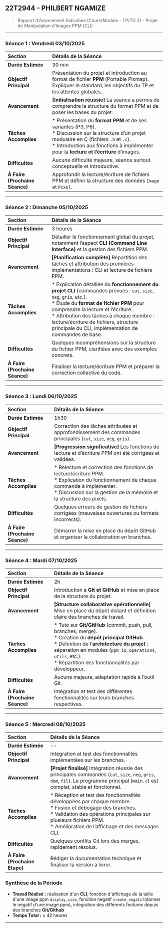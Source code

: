 ## **22T2944 - PHILBERT NGAMIZE**

> Rapport d'Avancement Individuel (Cours/Module - TP/TD 3) - Projet de Manipulation d’Images PPM (CLI)

---

### **Séance 1 : Vendredi 03/10/2025**

| Section | Détails de la Séance |
| :--- | :--- |
| **Durée Estimée** | 30 min |
| **Objectif Principal** | Présentation du projet et introduction au format de fichier **PPM** (Portable Pixmap). Expliquer le standard, les objectifs du TP et les attentes globales. |
| **Avancement** | **[Initialisation réussie]** La séance a permis de comprendre la structure du format PPM et de poser les bases du projet. |
| **Tâches Accomplies** | * Présentation du **format PPM** et de ses variantes (P3, P6).<br>* Discussion sur la structure d’un projet modulaire en C (fichiers `.h` et `.c`).<br>* Introduction aux fonctions à implémenter pour la **lecture et l’écriture** d’images. |
| **Difficultés** | Aucune difficulté majeure, séance surtout conceptuelle et introductive. |
| **À Faire (Prochaine Séance)** | Approfondir la lecture/écriture de fichiers PPM et définir la structure des données `Image` et `Pixel`. |

---

### **Séance 2 : Dimanche 05/10/2025**

| Section | Détails de la Séance |
| :--- | :--- |
| **Durée Estimée** | 3 heures |
| **Objectif Principal** | Détailler le fonctionnement global du projet, notamment l’aspect **CLI (Command Line Interface)** et la gestion des fichiers PPM. |
| **Avancement** | **[Planification complète]** Répartition des tâches et attribution des premières implémentations : CLI et lecture de fichiers PPM. |
| **Tâches Accomplies** | * Explication détaillée du **fonctionnement du projet CLI** (commandes prévues : `cut`, `size`, `neg`, `gris`, etc.).<br>* Étude du **format de fichier PPM** pour comprendre la lecture et l’écriture.<br>* Attribution des tâches à chaque membre : lecture/écriture de fichiers, structure principale du CLI, implémentation de commandes de base. |
| **Difficultés** | Quelques incompréhensions sur la structure du fichier PPM, clarifiées avec des exemples concrets. |
| **À Faire (Prochaine Séance)** | Finaliser la lecture/écriture PPM et préparer la correction collective du code. |

---

### **Séance 3 : Lundi 06/10/2025**

| Section | Détails de la Séance |
| :--- | :--- |
| **Durée Estimée** | 1h30 |
| **Objectif Principal** | Correction des tâches attribuées et approfondissement des commandes principales (`cut`, `size`, `neg`, `gris`). |
| **Avancement** | **[Progression significative]** Les fonctions de lecture et d’écriture PPM ont été corrigées et validées. |
| **Tâches Accomplies** | * Relecture et correction des fonctions de lecture/écriture PPM.<br>* Explication du fonctionnement de chaque commande à implémenter.<br>* Discussion sur la gestion de la mémoire et la structure des pixels. |
| **Difficultés** | Quelques erreurs de gestion de fichiers corrigées (mauvaises ouvertures ou formats incorrects). |
| **À Faire (Prochaine Séance)** | Démarrer la mise en place du dépôt GitHub et organiser la collaboration en branches. |

---

### **Séance 4 : Mardi 07/10/2025**

| Section | Détails de la Séance |
| :--- | :--- |
| **Durée Estimée** | 2h |
| **Objectif Principal** | Introduction à **Git et GitHub** et mise en place de la structure du projet. |
| **Avancement** | **[Structure collaborative opérationnelle]** Mise en place du dépôt distant et définition claire des branches de travail. |
| **Tâches Accomplies** | * Tuto sur **Git/GitHub** (commit, push, pull, branches, merge).<br>* Création du **dépôt principal GitHub**.<br>* Définition de l’**architecture du projet** : séparation en modules (`ppm_io`, `operations`, `utils`, etc.).<br>* Répartition des fonctionnalités par développeur. |
| **Difficultés** | Aucune majeure, adaptation rapide à l’outil Git. |
| **À Faire (Prochaine Séance)** | Intégration et test des différentes fonctionnalités sur leurs branches respectives. |

---

### **Séance 5 : Mercredi 08/10/2025**

| Section | Détails de la Séance |
| :--- | :--- |
| **Durée Estimée** | -- |
| **Objectif Principal** | Intégration et test des fonctionnalités implémentées sur les branches. |
| **Avancement** | **[Projet finalisé]** Intégration réussie des principales commandes (`cut`, `size`, `neg`, `gris`, `dom`, `fil`). Le programme principal (`main.c`) est complet, stable et fonctionnel. |
| **Tâches Accomplies** | * Réception et test des fonctionnalités développées par chaque membre.<br>* Fusion et débogage des branches.<br>* Validation des opérations principales sur plusieurs fichiers PPM.<br>* Amélioration de l’affichage et des messages CLI. |
| **Difficultés** | Quelques conflits Git lors des merges, rapidement résolus. |
| **À Faire (Prochaine Étape)** | Rédiger la documentation technique et finaliser la version à livrer. |

### **Synthèse de la Période**

* **Travail Réalisé :** réalisation d'un **CLI**, fonction d'affichage de la taille d'une image ppm `display_size`, fonction negatif `create_negatif`(donner le negatif d'une image ppm), integration des différents features depuis des branches **Git/Github**
* **Temps Total :** ≈ 42 heures

---